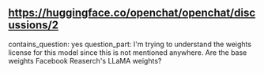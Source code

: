 ## https://huggingface.co/openchat/openchat/discussions/2

contains_question: yes
question_part: I'm trying to understand the weights license for this model since this is not mentioned anywhere. Are the base weights Facebook Reaserch's LLaMA weights?